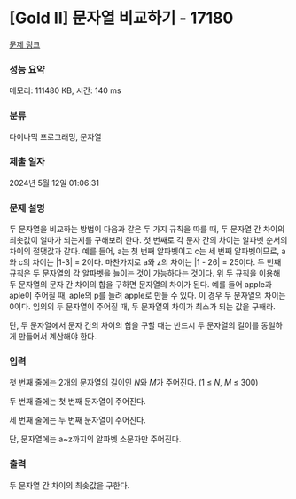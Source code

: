# [Gold II] 문자열 비교하기 - 17180 

[문제 링크](https://www.acmicpc.net/problem/17180) 

### 성능 요약

메모리: 111480 KB, 시간: 140 ms

### 분류

다이나믹 프로그래밍, 문자열

### 제출 일자

2024년 5월 12일 01:06:31

### 문제 설명

<p>두 문자열을 비교하는 방법이 다음과 같은 두 가지 규칙을 따를 때, 두 문자열 간 차이의 최솟값이 얼마가 되는지를 구해보려 한다. 첫 번째로 각 문자 간의 차이는 알파벳 순서의 차이의 절댓값과 같다. 예를 들어, a는 첫 번째 알파벳이고 c는 세 번째 알파벳이므로, a와 c의 차이는 |1-3| = 2이다. 마찬가지로 a와 z의 차이는 |1 - 26| = 25이다. 두 번째 규칙은 두 문자열의 각 알파벳을 늘이는 것이 가능하다는 것이다. 위 두 규칙을 이용해 두 문자열의 문자 간 차이의 합을 구하면 문자열의 차이가 된다. 예를 들어 apple과 aple이 주어질 때, aple의 p를 늘려 apple로 만들 수 있다. 이 경우 두 문자열의 차이는 0이다. 임의의 두 문자열이 주어질 때, 두 문자열의 차이가 최소가 되는 값을 구해라.</p>

<p>단, 두 문자열에서 문자 간의 차이의 합을 구할 때는 반드시 두 문자열의 길이를 동일하게 만들어서 계산해야 한다.</p>

### 입력 

 <p>첫 번째 줄에는 2개의 문자열의 길이인 <em>N</em>와 <em>M</em>가 주어진다. (1 ≤ <i>N</i>, <i>M</i> ≤ 300)</p>

<p>두 번째 줄에는 첫 번째 문자열이 주어진다.</p>

<p>세 번째 줄에는 두 번째 문자열이 주어진다.</p>

<p>단, 문자열에는 a~z까지의 알파벳 소문자만 주어진다.</p>

### 출력 

 <p>두 문자열 간 차이의 최솟값을 구한다.</p>

